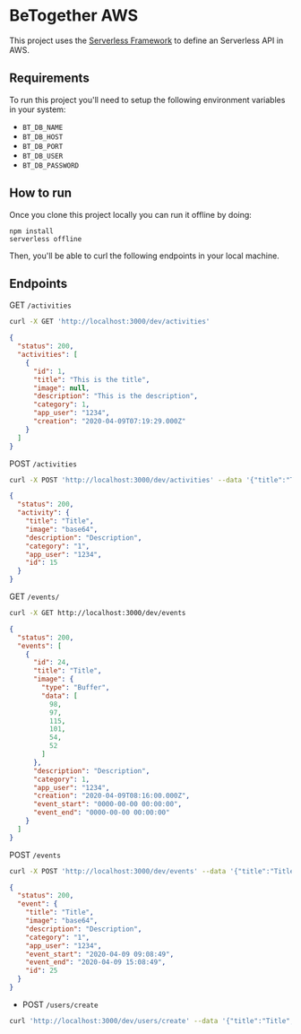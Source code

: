 # BeTogether AWS
This project uses the [Serverless Framework](https://github.com/serverless/serverless) to define an Serverless API in AWS.

## Requirements
To run this project you'll need to setup the following environment variables in your system:

- `BT_DB_NAME` 
- `BT_DB_HOST`
- `BT_DB_PORT` 
- `BT_DB_USER` 
- `BT_DB_PASSWORD` 


## How to run
Once you clone this project locally you can run it offline by doing:
``` 
npm install
serverless offline
```

Then, you'll be able to curl the following endpoints in your local machine.

## Endpoints
GET `/activities`

```bash
curl -X GET 'http://localhost:3000/dev/activities'
```

```json
{
  "status": 200,
  "activities": [
    {
      "id": 1,
      "title": "This is the title",
      "image": null,
      "description": "This is the description",
      "category": 1,
      "app_user": "1234",
      "creation": "2020-04-09T07:19:29.000Z"
    }
  ]
}
```

POST `/activities`

```bash
curl -X POST 'http://localhost:3000/dev/activities' --data '{"title":"Title", "image":"base64", "description":"Description", "category":"1", "app_user":"1234"}'
```


```json
{
  "status": 200,
  "activity": {
    "title": "Title",
    "image": "base64",
    "description": "Description",
    "category": "1",
    "app_user": "1234",
    "id": 15
  }
}
```

GET `/events/`
```bash
curl -X GET http://localhost:3000/dev/events
```

```json
{
  "status": 200,
  "events": [
    {
      "id": 24,
      "title": "Title",
      "image": {
        "type": "Buffer",
        "data": [
          98,
          97,
          115,
          101,
          54,
          52
        ]
      },
      "description": "Description",
      "category": 1,
      "app_user": "1234",
      "creation": "2020-04-09T08:16:00.000Z",
      "event_start": "0000-00-00 00:00:00",
      "event_end": "0000-00-00 00:00:00"
    }
  ]
}
```

POST `/events`

```bash
curl -X POST 'http://localhost:3000/dev/events' --data '{"title":"Title", "image":"base64", "description":"Description", "category":"1", "app_user":"1234", "event_start":"2020-04-09 09:08:49", "event_end":"2020-04-09 15:08:49"}'
```

```json
{
  "status": 200,
  "event": {
    "title": "Title",
    "image": "base64",
    "description": "Description",
    "category": "1",
    "app_user": "1234",
    "event_start": "2020-04-09 09:08:49",
    "event_end": "2020-04-09 15:08:49",
    "id": 25
  }
}
```

- POST `/users/create`

```bash
curl 'http://localhost:3000/dev/users/create' --data '{"title":"Title", "image":"base64", "description":"Description", "category":"1", "app_user":"1234"}'
```
